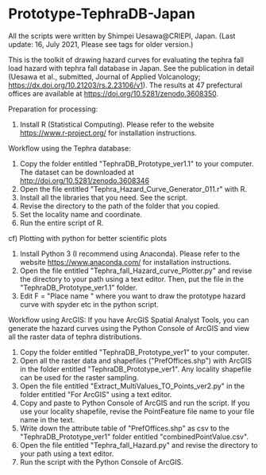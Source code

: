 # Prototype-TephraDB-Japan

All the scripts were written by Shimpei Uesawa@CRIEPI, Japan. 
(Last update: 16, July 2021, Please see tags for older version.)

This is the toolkit of drawing hazard curves for evaluating the tephra fall load hazard with tephra fall database in Japan. 
See the publication in detail (Uesawa et al., submitted, Journal of Applied Volcanology; https://dx.doi.org/10.21203/rs.2.23106/v1). The results at 47 prefectural offices are available at https://doi.org/10.5281/zenodo.3608350.

Preparation for processing:
1. Install R (Statistical Computing). Please refer to the website https://www.r-project.org/ for installation instructions.

Workflow using the Tephra database:
1. Copy the folder entitled "TephraDB_Prototype_ver1.1" to your computer. The dataset can be downloaded at http://doi.org/10.5281/zenodo.3608346
2. Open the file entitled "Tephra_Hazard_Curve_Generator_011.r" with R.
3. Install all the libraries that you need. See the script.
4. Revise the directory to the path of the folder that you copied.
5. Set the locality name and coordinate.
6. Run the entire script of R.

cf) Plotting with python for better scientific plots
1. Install Python 3 (I recommend using Anaconda). Please refer to the website https://www.anaconda.com/ for installation instructions. 
2. Open the file entitled "Tephra_fall_Hazard_curve_Plotter.py" and revise the directory to your path using a text editor. Then, put the file in the "TephraDB_Prototype_ver1.1" folder.
3. Edit F = "Place name " where you want to draw the prototype hazard curve with spyder etc in the python script.

Workflow using ArcGIS:
If you have ArcGIS Spatial Analyst Tools, you can generate the hazard curves using the Python Console of ArcGIS and view all the raster data of tephra distributions.
1. Copy the folder entitled "TephraDB_Prototype_ver1" to your computer. 
2. Open all the raster data and shapefiles ("PrefOffices.shp") with ArcGIS in the folder entitled "TephraDB_Prototype_ver1". Any locality shapefile can be used for the raster sampling.
3. Open the file entitled "Extract_MultiValues_TO_Points_ver2.py" in the folder entitled "For ArcGIS" using a text editor.
4. Copy and paste to Python Console of ArcGIS and run the script. If you use your locality shapefile, revise the PointFeature file name to your file name in the text.
5. Write down the attribute table of "PrefOffices.shp" as csv to the "TephraDB_Prototype_ver1" folder entitled "combinedPointValue.csv".
6. Open the file entitled "Tephra_fall_Hazard.py" and revise the directory to your path using a text editor.
7. Run the script with the Python Console of ArcGIS.
